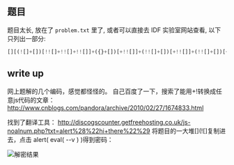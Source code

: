 ## 题目
题目太长, 放在了 `problem.txt` 里了, 或者可以直接去 IDF 实验室网站查看, 以下只列出一部分:

```javascript
[][(![]+[])[!![]+!![]+!![]]+({}+[])[+!![]]+(!![]+[])[+!![]]+(!![]+[])[+[]]][({}+[])[!![]+!![]+!![]+!![]+!![]]+({}+[])
```

## write up
网上题解的几个编码，感觉都怪怪的。
自己百度了一下，搜索了能用[]()+!转换成任意js代码的文章：
http://www.cnblogs.com/pandora/archive/2010/02/27/1674833.html

找到了翻译工具：
http://discogscounter.getfreehosting.co.uk/js-noalnum.php?txt=alert%28%22hi+there%22%29
将题目的一大堆[](![]复制进去，点击
alert( eval( --v ) )得到密码：

![解密结果](https://github.com/L1nwatch/CTF/blob/master/IDF%20%E5%AE%9E%E9%AA%8C%E5%AE%A4/WEB%E5%A4%A9%E7%BD%97%E5%9C%B0%E7%BD%91/%E4%B8%80%E7%A7%8D%E7%BC%96%E7%A0%81%E8%80%8C%E5%B7%B2/after_decrypt.png?raw=true)

